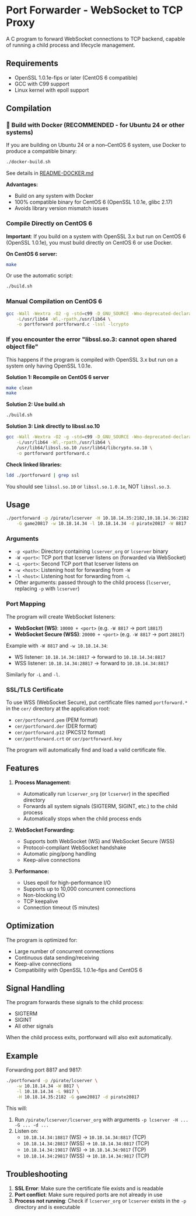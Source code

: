 # Port Forwarder - WebSocket to TCP Proxy

A C program to forward WebSocket connections to TCP backend, capable of running a child process and lifecycle management.

## Requirements

- OpenSSL 1.0.1e-fips or later (CentOS 6 compatible)
- GCC with C99 support
- Linux kernel with epoll support

## Compilation

### 🐳 Build with Docker (RECOMMENDED - for Ubuntu 24 or other systems)

If you are building on Ubuntu 24 or a non–CentOS 6 system, use Docker to produce a compatible binary:

```bash
./docker-build.sh
```

See details in [README-DOCKER.md](README-DOCKER.md)

**Advantages:**
- Build on any system with Docker
- 100% compatible binary for CentOS 6 (OpenSSL 1.0.1e, glibc 2.17)
- Avoids library version mismatch issues

### Compile Directly on CentOS 6

**Important**: If you build on a system with OpenSSL 3.x but run on CentOS 6 (OpenSSL 1.0.1e), you must build directly on CentOS 6 or use Docker.

**On CentOS 6 server:**
```bash
make
```

Or use the automatic script:
```bash
./build.sh
```

### Manual Compilation on CentOS 6
```bash
gcc -Wall -Wextra -O2 -g -std=c99 -D_GNU_SOURCE -Wno-deprecated-declarations \
    -L/usr/lib64 -Wl,-rpath,/usr/lib64 \
    -o portforward portforward.c -lssl -lcrypto
```

### If you encounter the error "libssl.so.3: cannot open shared object file"

This happens if the program is compiled with OpenSSL 3.x but run on a system only having OpenSSL 1.0.1e.

**Solution 1: Recompile on CentOS 6 server**
```bash
make clean
make
```

**Solution 2: Use build.sh**
```bash
./build.sh
```

**Solution 3: Link directly to libssl.so.10**
```bash
gcc -Wall -Wextra -O2 -g -std=c99 -D_GNU_SOURCE -Wno-deprecated-declarations \
    -L/usr/lib64 -Wl,-rpath,/usr/lib64 \
    /usr/lib64/libssl.so.10 /usr/lib64/libcrypto.so.10 \
    -o portforward portforward.c
```

**Check linked libraries:**
```bash
ldd ./portforward | grep ssl
```

You should see `libssl.so.10` or `libssl.so.1.0.1e`, NOT `libssl.so.3`.

## Usage

```bash
./portforward -p /pirate/lcserver -H 10.18.14.35:2182,10.18.14.36:2182 \
    -G game20817 -w 10.18.14.34 -l 10.18.14.34 -d pirate20817 -W 8817 -L 9817
```

### Arguments

- `-p <path>`: Directory containing `lcserver_org` or `lcserver` binary
- `-W <port>`: TCP port that lcserver listens on (forwarded via WebSocket)
- `-L <port>`: Second TCP port that lcserver listens on
- `-w <host>`: Listening host for forwarding from `-W`
- `-l <host>`: Listening host for forwarding from `-L`
- Other arguments: passed through to the child process (`lcserver`, replacing `-p` with `lcserver`)

### Port Mapping

The program will create WebSocket listeners:

- **WebSocket (WS)**: `10000 + <port>` (e.g. `-W 8817` → port `18817`)
- **WebSocket Secure (WSS)**: `20000 + <port>` (e.g. `-W 8817` → port `28817`)

Example with `-W 8817` and `-w 10.18.14.34`:
- WS listener: `10.18.14.34:18817` → forward to `10.18.14.34:8817`
- WSS listener: `10.18.14.34:28817` → forward to `10.18.14.34:8817`

Similarly for `-L` and `-l`.

### SSL/TLS Certificate

To use WSS (WebSocket Secure), put certificate files named `portforward.*` in the `cer/` directory at the application root:

- `cer/portforward.pem` (PEM format)
- `cer/portforward.der` (DER format)
- `cer/portforward.p12` (PKCS12 format)
- `cer/portforward.crt` or `cer/portforward.key`

The program will automatically find and load a valid certificate file.

## Features

1. **Process Management:**
   - Automatically run `lcserver_org` (or `lcserver`) in the specified directory
   - Forwards all system signals (SIGTERM, SIGINT, etc.) to the child process
   - Automatically stops when the child process ends

2. **WebSocket Forwarding:**
   - Supports both WebSocket (WS) and WebSocket Secure (WSS)
   - Protocol-compliant WebSocket handshake
   - Automatic ping/pong handling
   - Keep-alive connections

3. **Performance:**
   - Uses epoll for high-performance I/O
   - Supports up to 10,000 concurrent connections
   - Non-blocking I/O
   - TCP keepalive
   - Connection timeout (5 minutes)

## Optimization

The program is optimized for:
- Large number of concurrent connections
- Continuous data sending/receiving
- Keep-alive connections
- Compatibility with OpenSSL 1.0.1e-fips and CentOS 6

## Signal Handling

The program forwards these signals to the child process:
- SIGTERM
- SIGINT
- All other signals

When the child process exits, portforward will also exit automatically.

## Example

Forwarding port 8817 and 9817:

```bash
./portforward -p /pirate/lcserver \
    -w 10.18.14.34 -W 8817 \
    -l 10.18.14.34 -L 9817 \
    -H 10.18.14.35:2182 -G game20817 -d pirate20817
```

This will:
1. Run `/pirate/lcserver/lcserver_org` with arguments `-p lcserver -H ... -G ... -d ...`
2. Listen on:
   - `10.18.14.34:18817` (WS) → `10.18.14.34:8817` (TCP)
   - `10.18.14.34:28817` (WSS) → `10.18.14.34:8817` (TCP)
   - `10.18.14.34:19817` (WS) → `10.18.14.34:9817` (TCP)
   - `10.18.14.34:29817` (WSS) → `10.18.14.34:9817` (TCP)

## Troubleshooting

1. **SSL Error**: Make sure the certificate file exists and is readable
2. **Port conflict**: Make sure required ports are not already in use
3. **Process not running**: Check if `lcserver_org` or `lcserver` exists in the `-p` directory and is executable

